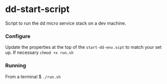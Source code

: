 # dd-start-script
Script to run the dd micro service stack on a dev machine.

### Configure

Update the properties at the top of the `start-dd-env.scpt` to match your set up.
If necessary `chmod +x run.sh`

### Running
From a terminal $ `./run.sh`
